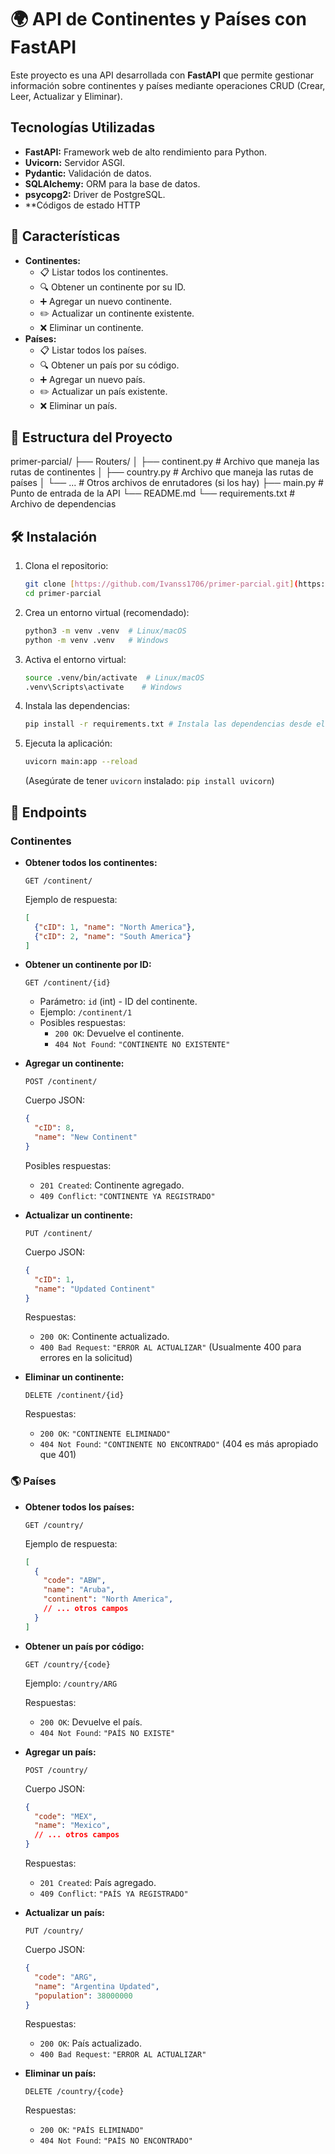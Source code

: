 #  🌍 API de Continentes y Países con FastAPI

Este proyecto es una API desarrollada con **FastAPI** que permite gestionar información sobre continentes y países mediante operaciones CRUD (Crear, Leer, Actualizar y Eliminar).

## Tecnologías Utilizadas

*   **FastAPI:** Framework web de alto rendimiento para Python.
*   **Uvicorn:** Servidor ASGI.
*   **Pydantic:** Validación de datos.
*   **SQLAlchemy:** ORM para la base de datos.
*   **psycopg2:** Driver de PostgreSQL.
*   **Códigos de estado HTTP

## 🚀 Características

*   **Continentes:**
    *  📋 Listar todos los continentes.
    *  🔍 Obtener un continente por su ID.
    *  ➕ Agregar un nuevo continente.
    *  ✏️ Actualizar un continente existente.
    *  ❌ Eliminar un continente.
*   **Países:**
    *  📋 Listar todos los países.
    *  🔍 Obtener un país por su código.
    *  ➕ Agregar un nuevo país.
    *  ✏️ Actualizar un país existente.
    *  ❌ Eliminar un país.

## 📂 Estructura del Proyecto

primer-parcial/
├── Routers/
│   ├── continent.py  # Archivo que maneja las rutas de continentes
│   ├── country.py    # Archivo que maneja las rutas de países
│   └── ...          # Otros archivos de enrutadores (si los hay)
├── main.py           # Punto de entrada de la API
└── README.md
└── requirements.txt # Archivo de dependencias

## 🛠 Instalación

1.  Clona el repositorio:

    ```bash
    git clone [https://github.com/Ivanss1706/primer-parcial.git](https://github.com/Ivanss1706/primer-parcial.git)
    cd primer-parcial
    ```

2.  Crea un entorno virtual (recomendado):

    ```bash
    python3 -m venv .venv  # Linux/macOS
    python -m venv .venv   # Windows
    ```

3.  Activa el entorno virtual:

    ```bash
    source .venv/bin/activate  # Linux/macOS
    .venv\Scripts\activate    # Windows
    ```

4.  Instala las dependencias:

    ```bash
    pip install -r requirements.txt # Instala las dependencias desde el archivo
    ```

5.  Ejecuta la aplicación:

    ```bash
    uvicorn main:app --reload
    ```

    (Asegúrate de tener `uvicorn` instalado: `pip install uvicorn`)

## 📌 Endpoints

### Continentes

*   **Obtener todos los continentes:**

    ```
    GET /continent/
    ```

    Ejemplo de respuesta:

    ```json
    [
      {"cID": 1, "name": "North America"},
      {"cID": 2, "name": "South America"}
    ]
    ```

*   **Obtener un continente por ID:**

    ```
    GET /continent/{id}
    ```

    *   Parámetro: `id` (int) - ID del continente.
    *   Ejemplo: `/continent/1`
    *   Posibles respuestas:
        *   `200 OK`: Devuelve el continente.
        *   `404 Not Found`: `"CONTINENTE NO EXISTENTE"`

*   **Agregar un continente:**

    ```
    POST /continent/
    ```

    Cuerpo JSON:

    ```json
    {
      "cID": 8,
      "name": "New Continent"
    }
    ```

    Posibles respuestas:

    *   `201 Created`: Continente agregado.
    *   `409 Conflict`: `"CONTINENTE YA REGISTRADO"`

*   **Actualizar un continente:**

    ```
    PUT /continent/
    ```

    Cuerpo JSON:

    ```json
    {
      "cID": 1,
      "name": "Updated Continent"
    }
    ```

    Respuestas:

    *   `200 OK`: Continente actualizado.
    *   `400 Bad Request`: `"ERROR AL ACTUALIZAR"` (Usualmente 400 para errores en la solicitud)

*   **Eliminar un continente:**

    ```
    DELETE /continent/{id}
    ```

    Respuestas:

    *   `200 OK`: `"CONTINENTE ELIMINADO"`
    *   `404 Not Found`: `"CONTINENTE NO ENCONTRADO"` (404 es más apropiado que 401)

### 🌎 Países

*   **Obtener todos los países:**

    ```
    GET /country/
    ```

    Ejemplo de respuesta:

    ```json
    [
      {
        "code": "ABW",
        "name": "Aruba",
        "continent": "North America",
        // ... otros campos
      }
    ]
    ```

*   **Obtener un país por código:**

    ```
    GET /country/{code}
    ```

    Ejemplo: `/country/ARG`

    Respuestas:

    *   `200 OK`: Devuelve el país.
    *   `404 Not Found`: `"PAÍS NO EXISTE"`

*   **Agregar un país:**

    ```
    POST /country/
    ```

    Cuerpo JSON:

    ```json
    {
      "code": "MEX",
      "name": "Mexico",
      // ... otros campos
    }
    ```

    Respuestas:

    *   `201 Created`: País agregado.
    *   `409 Conflict`: `"PAÍS YA REGISTRADO"`

*   **Actualizar un país:**

    ```
    PUT /country/
    ```

    Cuerpo JSON:

    ```json
    {
      "code": "ARG",
      "name": "Argentina Updated",
      "population": 38000000
    }
    ```

    Respuestas:

    *   `200 OK`: País actualizado.
    *   `400 Bad Request`: `"ERROR AL ACTUALIZAR"`

*   **Eliminar un país:**

    ```
    DELETE /country/{code}
    ```

    Respuestas:

    *   `200 OK`: `"PAÍS ELIMINADO"`
    *   `404 Not Found`: `"PAÍS NO ENCONTRADO"`
